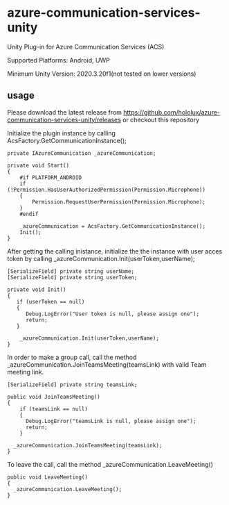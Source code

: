 # azure-communication-services-unity

Unity Plug-in for Azure Communication Services (ACS)

Supported Platforms: Android, UWP

Minimum Unity Version: 2020.3.20f1(not tested on lower versions)


## usage

Please download the latest release from 
https://github.com/hololux/azure-communication-services-unity/releases
or checkout this repository

Initialize the plugin instance by calling AcsFactory.GetCommunicationInstance();

```
private IAzureCommunication _azureCommunication;
  
private void Start()
{
    #if PLATFORM_ANDROID
    if (!Permission.HasUserAuthorizedPermission(Permission.Microphone))
    {
        Permission.RequestUserPermission(Permission.Microphone);
    }
    #endif

    _azureCommunication = AcsFactory.GetCommunicationInstance();
    Init();                 
}
```

After getting the calling inistance, initialize the the instance with user acces token
by calling  _azureCommunication.Init(userToken,userName);

```
[SerializeField] private string userName;
[SerializeField] private string userToken;

private void Init()
{
   if (userToken == null)
   {
      Debug.LogError("User token is null, please assign one");
      return;
   }

    _azureCommunication.Init(userToken,userName);
}
 ```
 
In order to make a group call, call the method _azureCommunication.JoinTeamsMeeting(teamsLink)
with valid Team meeting link.
 
```
[SerializeField] private string teamsLink;

public void JoinTeamsMeeting()
{
    if (teamsLink == null)
    {
      Debug.LogError("teamsLink is null, please assign one");
      return;
    }  
    
  _azureCommunication.JoinTeamsMeeting(teamsLink);         
}
 ```
 
To leave the call, call the method _azureCommunication.LeaveMeeting()
 
```
public void LeaveMeeting()
{
  _azureCommunication.LeaveMeeting();  
}
 ```
 
